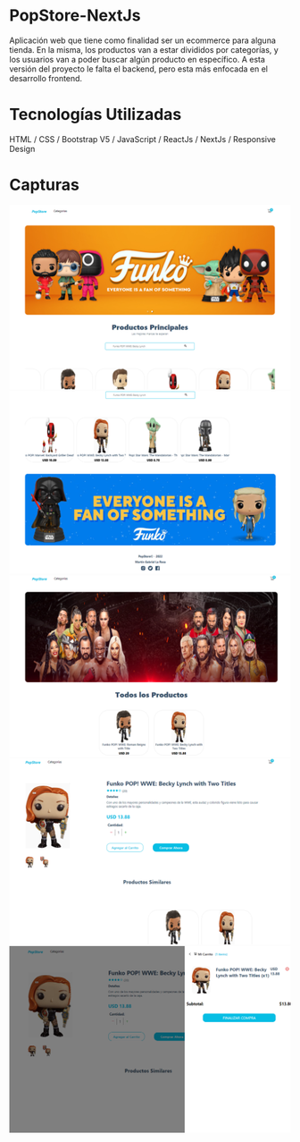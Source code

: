 # PopStore-NextJs
Aplicación web que tiene como finalidad ser un ecommerce para alguna tienda. En la misma, los productos van a estar divididos por categorías, y los usuarios van a poder buscar algún producto en específico. A esta versión del proyecto le falta el backend, pero esta más enfocada en el desarrollo frontend.

# Tecnologías Utilizadas
HTML / CSS / Bootstrap V5 / JavaScript / ReactJs / NextJs / Responsive Design

# Capturas
![alt text](https://github.com/MartinLaRosa27/PopStore-NextJs/blob/main/resources/captura01.png?raw=true)
![alt text](https://github.com/MartinLaRosa27/PopStore-NextJs/blob/main/resources/captura02.png?raw=true)
![alt text](https://github.com/MartinLaRosa27/PopStore-NextJs/blob/main/resources/captura03.png?raw=true)
![alt text](https://github.com/MartinLaRosa27/PopStore-NextJs/blob/main/resources/captura04.png?raw=true)
![alt text](https://github.com/MartinLaRosa27/PopStore-NextJs/blob/main/resources/captura05.png?raw=true)